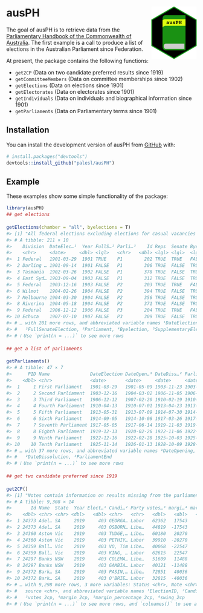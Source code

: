
<!-- README.md is generated from README.Rmd. Please edit that file -->

# ausPH <img src="man/figures/ausPH_hex.png" align="right" height="139"/>

<!-- badges: start -->
<!-- badges: end -->

The goal of ausPH is to retrieve data from the [Parliamentary Handbook
of the Commonwealth of Australia](https://handbook.aph.gov.au/). The
first example is a call to produce a list of elections in the Australian
Parliament since Federation.

At present, the package contains the following functions:

-   `get2CP` (Data on two candidate preferred results since 1919)
-   `getCommitteeMembers` (Data on committee memberships since 1902)
-   `getElections` (Data on elections since 1901)
-   `getElectorates` (Data on electorates since 1901)
-   `getIndividuals` (Data on individuals and biographical information
    since 1901)
-   `getParliaments` (Data on Parliamentary terms since 1901)

## Installation

You can install the development version of ausPH from
[GitHub](https://github.com/) with:

``` r
# install.packages("devtools")
devtools::install_github("palesl/ausPH")
```

## Example

These examples show some simple functionality of the package:

``` r
library(ausPH) 
## get elections

getElections(chamber = "all", byelections = T)
#> [1] "All federal elections excluding elections for casual vacancies in the Senate"
#> # A tibble: 211 × 10
#>    Division  DateElec…¹  Year FullS…² Parli…³    Id Reps  Senate Byele…⁴ Suppl…⁵
#>    <chr>     <date>     <dbl> <lgl>   <chr>   <dbl> <lgl> <lgl>  <lgl>   <lgl>  
#>  1 Federal   1901-03-29  1901 TRUE    P1        202 TRUE  TRUE   FALSE   FALSE  
#>  2 Darling … 1901-09-14  1901 FALSE   P1        306 TRUE  FALSE  TRUE    FALSE  
#>  3 Tasmania  1902-03-26  1902 FALSE   P1        378 TRUE  FALSE  TRUE    FALSE  
#>  4 East Syd… 1903-09-04  1903 FALSE   P1        312 TRUE  FALSE  TRUE    FALSE  
#>  5 Federal   1903-12-16  1903 FALSE   P2        203 TRUE  TRUE   FALSE   FALSE  
#>  6 Wilmot    1904-02-26  1904 FALSE   P2        394 TRUE  FALSE  TRUE    FALSE  
#>  7 Melbourne 1904-03-30  1904 FALSE   P2        356 TRUE  FALSE  TRUE    FALSE  
#>  8 Riverina  1904-05-18  1904 FALSE   P2        371 TRUE  FALSE  TRUE    FALSE  
#>  9 Federal   1906-12-12  1906 FALSE   P3        204 TRUE  TRUE   FALSE   FALSE  
#> 10 Echuca    1907-07-10  1907 FALSE   P3        309 TRUE  FALSE  TRUE    FALSE  
#> # … with 201 more rows, and abbreviated variable names ¹​DateElection,
#> #   ²​FullSenateElection, ³​Parliament, ⁴​Byelection, ⁵​SupplementaryElection
#> # ℹ Use `print(n = ...)` to see more rows

## get a list of parliaments

getParliaments()
#> # A tibble: 47 × 7
#>      PID Name               DateElection DateOpen…¹ DateDiss…² Parliame…³ FQName
#>    <dbl> <chr>              <date>       <date>     <date>     <date>     <chr> 
#>  1     1 First Parliament   1901-03-29   1901-05-09 1903-11-23 1903-12-15 First…
#>  2     2 Second Parliament  1903-12-16   1904-03-02 1906-11-05 1906-12-11 Secon…
#>  3     3 Third Parliament   1906-12-12   1907-02-20 1910-02-19 1910-04-12 Third…
#>  4     4 Fourth Parliament  1910-04-13   1910-07-01 1913-04-23 1913-05-30 Fourt…
#>  5     5 Fifth Parliament   1913-05-31   1913-07-09 1914-07-30 1914-09-04 Fifth…
#>  6     6 Sixth Parliament   1914-09-05   1914-10-08 1917-03-26 1917-05-04 Sixth…
#>  7     7 Seventh Parliament 1917-05-05   1917-06-14 1919-11-03 1919-12-12 Seven…
#>  8     8 Eighth Parliament  1919-12-13   1920-02-26 1922-11-06 1922-12-15 Eight…
#>  9     9 Ninth Parliament   1922-12-16   1922-02-28 1925-10-03 1925-11-13 Ninth…
#> 10    10 Tenth Parliament   1925-11-14   1926-01-13 1928-10-09 1928-11-16 Tenth…
#> # … with 37 more rows, and abbreviated variable names ¹​DateOpening,
#> #   ²​DateDissolution, ³​ParliamentEnd
#> # ℹ Use `print(n = ...)` to see more rows

## get two candidate preferred since 1919

get2CP()
#> [1] "Notes contain information on results missing from the parliamentary handbook"
#> # A tibble: 9,308 × 14
#>       Id Name  State  Year Elect…¹ Candi…² Party votes…³ margi…⁴ margi…⁵ swing…⁶
#>    <dbl> <chr> <chr> <dbl>   <dbl> <chr>   <chr>   <dbl>   <dbl>   <dbl>   <dbl>
#>  1 24373 Adel… SA     2019     403 GEORGA… Labor   62362   17543    58.2   -0.12
#>  2 24373 Adel… SA     2019     403 OSBORN… Libe…   44819  -17543    41.8    0.12
#>  3 24360 Aston Vic    2019     403 TUDGE,… Libe…   60180   20270    60.1    2.72
#>  4 24360 Aston Vic    2019     403 PETHIY… Labor   39910  -20270    39.9   -2.72
#>  5 24359 Ball… Vic    2019     403 VO, Tim Libe…   40068  -22547    39.0   -3.62
#>  6 24359 Ball… Vic    2019     403 KING, … Labor   62615   22547    61.0    3.62
#>  7 24297 Banks NSW    2019     403 COLEMA… Libe…   51609   11488    56.3    4.82
#>  8 24297 Banks NSW    2019     403 GAMBIA… Labor   40121  -11488    43.7   -4.82
#>  9 24372 Bark… SA     2019     403 PASIN,… Libe…   72851   40036    68.9    5.07
#> 10 24372 Bark… SA     2019     403 O'BRIE… Labor   32815  -40036    31.1   -5.07
#> # … with 9,298 more rows, 3 more variables: Status <chr>, Note <chr>,
#> #   source <chr>, and abbreviated variable names ¹​ElectionID, ²​Candidate,
#> #   ³​votes_2cp, ⁴​margin_2cp, ⁵​margin_percentage_2cp, ⁶​swing_2cp
#> # ℹ Use `print(n = ...)` to see more rows, and `colnames()` to see all variable names
```

